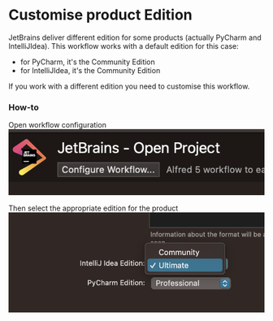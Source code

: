 # Customise product Edition

JetBrains deliver different edition for some products (actually PyCharm and IntelliJIdea). This workflow works with a default edition for this case:

- for PyCharm, it's the Community Edition
- for IntelliJIdea, it's the Community Edition

If you work with a different edition you need to customise this workflow.

### How-to

Open workflow configuration
![workflow-configuration](https://raw.githubusercontent.com/bchatard/alfred-jetbrains/master/doc/img/configure_workflow.png)

Then select the appropriate edition for the product
![select-edition](https://raw.githubusercontent.com/bchatard/alfred-jetbrains/master/doc/img/select_edition.png)
